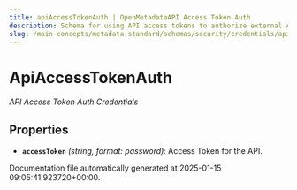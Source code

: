 ```yaml
---
title: apiAccessTokenAuth | OpenMetadataAPI Access Token Auth
description: Schema for using API access tokens to authorize external API requests securely without user-based authentication.
slug: /main-concepts/metadata-standard/schemas/security/credentials/apiaccesstokenauth
---
```


# ApiAccessTokenAuth

*API Access Token Auth Credentials*

## Properties

- **`accessToken`** *(string, format: password)*: Access Token for the API.


Documentation file automatically generated at 2025-01-15 09:05:41.923720+00:00.
